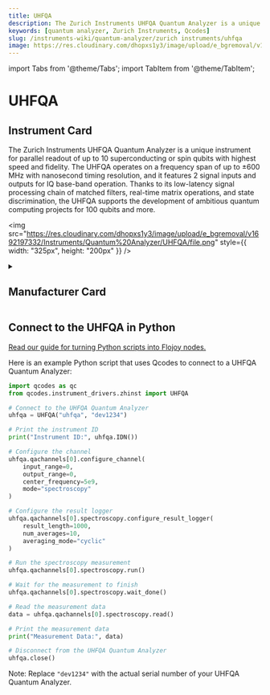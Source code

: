 ```yaml
---
title: UHFQA
description: The Zurich Instruments UHFQA Quantum Analyzer is a unique instrument for parallel readout of up to 10 superconducting or spin qubits with highest speed and fidelity. The UHFQA operates on a frequency span of up to ±600 MHz with nanosecond timing resolution, and it features 2 signal inputs and outputs for IQ base-band operation. Thanks to its low-latency signal processing chain of matched filters, real-time matrix operations, and state discrimination, the UHFQA supports the development of ambitious quantum computing projects for 100 qubits and more.
keywords: [quantum analyzer, Zurich Instruments, Qcodes]
slug: /instruments-wiki/quantum-analyzer/zurich instruments/uhfqa
image: https://res.cloudinary.com/dhopxs1y3/image/upload/e_bgremoval/v1692197332/Instruments/Quantum%20Analyzer/UHFQA/file.png
---
```


import Tabs from '@theme/Tabs';
import TabItem from '@theme/TabItem';

# UHFQA

## Instrument Card

<div className="flex">

<div>

The Zurich Instruments UHFQA Quantum Analyzer is a unique instrument for parallel readout of up to 10 superconducting or spin qubits with highest speed and fidelity. The UHFQA operates on a frequency span of up to ±600 MHz with nanosecond timing resolution, and it features 2 signal inputs and outputs for IQ base-band operation. Thanks to its low-latency signal processing chain of matched filters, real-time matrix operations, and state discrimination, the UHFQA supports the development of ambitious quantum computing projects for 100 qubits and more.

</div>

<img src="https://res.cloudinary.com/dhopxs1y3/image/upload/e_bgremoval/v1692197332/Instruments/Quantum%20Analyzer/UHFQA/file.png" style={{ width: "325px", height: "200px" }} />

</div>

<details>
<summary><h2>Manufacturer Card</h2></summary>

<img src="https://res.cloudinary.com/dhopxs1y3/image/upload/e_bgremoval/v1692126012/Instruments/Vendor%20Logos/Zurich_Instruments.png" style={{ width: "100%", objectFit: "cover" }} />

Zurich Instruments Ltd. is a privately owned company developing and selling advanced test and measurement instruments equipped with software for dynamic signal analysis. <a href="https://www.zhinst.com/americas/en">Website</a>.

<ul>
  <li>Headquarters: Switzerland</li>
  <li>Yearly Revenue (millions, USD): 38.0</li>
</ul>
</details>

## Connect to the UHFQA in Python

[Read our guide for turning Python scripts into Flojoy nodes.](https://docs.flojoy.ai/custom-nodes/creating-custom-node/)


<Tabs>
<TabItem value="Qcodes" label="Qcodes">

Here is an example Python script that uses Qcodes to connect to a UHFQA Quantum Analyzer:

```python
import qcodes as qc
from qcodes.instrument_drivers.zhinst import UHFQA

# Connect to the UHFQA Quantum Analyzer
uhfqa = UHFQA("uhfqa", "dev1234")

# Print the instrument ID
print("Instrument ID:", uhfqa.IDN())

# Configure the channel
uhfqa.qachannels[0].configure_channel(
    input_range=0,
    output_range=0,
    center_frequency=5e9,
    mode="spectroscopy"
)

# Configure the result logger
uhfqa.qachannels[0].spectroscopy.configure_result_logger(
    result_length=1000,
    num_averages=10,
    averaging_mode="cyclic"
)

# Run the spectroscopy measurement
uhfqa.qachannels[0].spectroscopy.run()

# Wait for the measurement to finish
uhfqa.qachannels[0].spectroscopy.wait_done()

# Read the measurement data
data = uhfqa.qachannels[0].spectroscopy.read()

# Print the measurement data
print("Measurement Data:", data)

# Disconnect from the UHFQA Quantum Analyzer
uhfqa.close()
```

Note: Replace `"dev1234"` with the actual serial number of your UHFQA Quantum Analyzer.

</TabItem>
</Tabs>